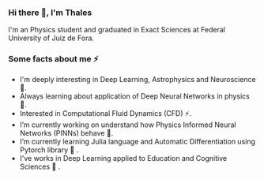 ### Hi there 👋, I'm Thales

I'm an Physics student and graduated in Exact Sciences at Federal University of Juiz de Fora.  


###  Some facts about me ⚡ 
- I'm deeply interesting in Deep Learning, Astrophysics and Neuroscience 🔭.
- Always learning about application of Deep Neural Networks in physics 🧐.
- Interested in Computational Fluid Dynamics (CFD) ⚡.
- I’m currently working on understand how Physics Informed Neural Networks (PINNs) behave 🔭.
- I’m currently learning Julia language and Automatic Differentiation using Pytorch library 🌱 .
- I've works in Deep Learning applied to Education and Cognitive Sciences 🧐 . 
